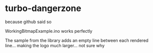 # turbo-dangerzone
because github said so

WorkingBitmapExample.ino works perfectly

The sample from the library adds an empty line between each rendered line... making the logo much larger... not sure why

